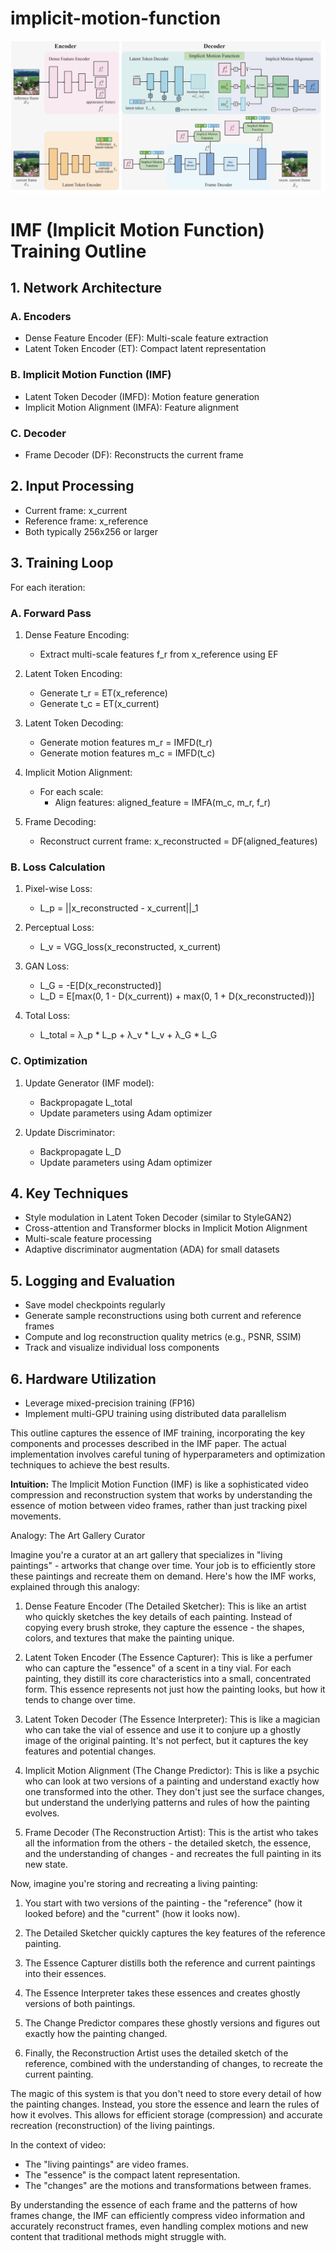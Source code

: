 # implicit-motion-function

![Image](ok.png)


# IMF (Implicit Motion Function) Training Outline

## 1. Network Architecture

### A. Encoders
- Dense Feature Encoder (EF): Multi-scale feature extraction
- Latent Token Encoder (ET): Compact latent representation

### B. Implicit Motion Function (IMF)
- Latent Token Decoder (IMFD): Motion feature generation
- Implicit Motion Alignment (IMFA): Feature alignment

### C. Decoder
- Frame Decoder (DF): Reconstructs the current frame

## 2. Input Processing

- Current frame: x_current
- Reference frame: x_reference
- Both typically 256x256 or larger

## 3. Training Loop

For each iteration:

### A. Forward Pass

1. Dense Feature Encoding:
   - Extract multi-scale features f_r from x_reference using EF

2. Latent Token Encoding:
   - Generate t_r = ET(x_reference)
   - Generate t_c = ET(x_current)

3. Latent Token Decoding:
   - Generate motion features m_r = IMFD(t_r)
   - Generate motion features m_c = IMFD(t_c)

4. Implicit Motion Alignment:
   - For each scale:
     - Align features: aligned_feature = IMFA(m_c, m_r, f_r)

5. Frame Decoding:
   - Reconstruct current frame: x_reconstructed = DF(aligned_features)

### B. Loss Calculation

1. Pixel-wise Loss:
   - L_p = ||x_reconstructed - x_current||_1

2. Perceptual Loss:
   - L_v = VGG_loss(x_reconstructed, x_current)

3. GAN Loss:
   - L_G = -E[D(x_reconstructed)]
   - L_D = E[max(0, 1 - D(x_current)) + max(0, 1 + D(x_reconstructed))]

4. Total Loss:
   - L_total = λ_p * L_p + λ_v * L_v + λ_G * L_G

### C. Optimization

1. Update Generator (IMF model):
   - Backpropagate L_total
   - Update parameters using Adam optimizer

2. Update Discriminator:
   - Backpropagate L_D
   - Update parameters using Adam optimizer

## 4. Key Techniques

- Style modulation in Latent Token Decoder (similar to StyleGAN2)
- Cross-attention and Transformer blocks in Implicit Motion Alignment
- Multi-scale feature processing
- Adaptive discriminator augmentation (ADA) for small datasets

## 5. Logging and Evaluation

- Save model checkpoints regularly
- Generate sample reconstructions using both current and reference frames
- Compute and log reconstruction quality metrics (e.g., PSNR, SSIM)
- Track and visualize individual loss components

## 6. Hardware Utilization

- Leverage mixed-precision training (FP16)
- Implement multi-GPU training using distributed data parallelism

This outline captures the essence of IMF training, incorporating the key components and processes described in the IMF paper. The actual implementation involves careful tuning of hyperparameters and optimization techniques to achieve the best results.


**Intuition:**
The Implicit Motion Function (IMF) is like a sophisticated video compression and reconstruction system that works by understanding the essence of motion between video frames, rather than just tracking pixel movements.

Analogy: The Art Gallery Curator

Imagine you're a curator at an art gallery that specializes in "living paintings" - artworks that change over time. Your job is to efficiently store these paintings and recreate them on demand. Here's how the IMF works, explained through this analogy:

1. Dense Feature Encoder (The Detailed Sketcher):
   This is like an artist who quickly sketches the key details of each painting. Instead of copying every brush stroke, they capture the essence - the shapes, colors, and textures that make the painting unique.

2. Latent Token Encoder (The Essence Capturer):
   This is like a perfumer who can capture the "essence" of a scent in a tiny vial. For each painting, they distill its core characteristics into a small, concentrated form. This essence represents not just how the painting looks, but how it tends to change over time.

3. Latent Token Decoder (The Essence Interpreter):
   This is like a magician who can take the vial of essence and use it to conjure up a ghostly image of the original painting. It's not perfect, but it captures the key features and potential changes.

4. Implicit Motion Alignment (The Change Predictor):
   This is like a psychic who can look at two versions of a painting and understand exactly how one transformed into the other. They don't just see the surface changes, but understand the underlying patterns and rules of how the painting evolves.

5. Frame Decoder (The Reconstruction Artist):
   This is the artist who takes all the information from the others - the detailed sketch, the essence, and the understanding of changes - and recreates the full painting in its new state.

Now, imagine you're storing and recreating a living painting:

1. You start with two versions of the painting - the "reference" (how it looked before) and the "current" (how it looks now).

2. The Detailed Sketcher quickly captures the key features of the reference painting.

3. The Essence Capturer distills both the reference and current paintings into their essences.

4. The Essence Interpreter takes these essences and creates ghostly versions of both paintings.

5. The Change Predictor compares these ghostly versions and figures out exactly how the painting changed.

6. Finally, the Reconstruction Artist uses the detailed sketch of the reference, combined with the understanding of changes, to recreate the current painting.

The magic of this system is that you don't need to store every detail of how the painting changes. Instead, you store the essence and learn the rules of how it evolves. This allows for efficient storage (compression) and accurate recreation (reconstruction) of the living paintings.

In the context of video:
- The "living paintings" are video frames.
- The "essence" is the compact latent representation.
- The "changes" are the motions and transformations between frames.

By understanding the essence of each frame and the patterns of how frames change, the IMF can efficiently compress video information and accurately reconstruct frames, even handling complex motions and new content that traditional methods might struggle with.
